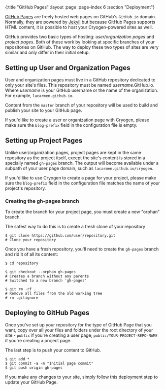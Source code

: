{:title "GitHub Pages"
 :layout :page
 :page-index 6
 :section "Deployment"}
 
[GitHub Pages](https://pages.GitHub.com/) are freely hosted web pages on GitHub's `GitHub.io` domain. Normally, they are powered by [Jekyll](http://jekyllrb.com) but because GitHub Pages supports HTML content, it is possible to host your Cryogen-powered sites as well.

GitHub provides two basic types of hosting: *user/organization pages* and *project pages*. Both of these work by looking at specific branches of your repositories on GitHub. The way to deploy these two types of sites are very similar and only differ in their initial setup.

## Setting up User and Organization Pages

User and organization pages must live in a GitHub repository dedicated to only your site's files. This repository must be named *username*.GitHub.io. Where *username* is your GitHub username or the name of the organization. For example, `lacarmen.github.io`.

Content from the `master` branch of your repository will be used to build and publish your site to your GitHub page.

If you'd like to create a user or organization page with Cryogen, please make sure the `blog-prefix` field in the configuration file is empty.

## Setting up Project Pages

Unlike user/organization pages, project pages are kept in the same repository as the project itself, except the site's content is stored in a specially named `gh-pages` branch. The output will become available under a subpath of your user page domain, such as `lacarmen.github.io/cryogen`.

If you'd like to use Cryogen to create a page for your project, please make sure the `blog-prefix` field in the configuration file matches the name of your project's repository.

### Creating the gh-pages branch

To create the branch for your project page, you must create a new "orphan" branch.

The safest way to do this is to create a fresh clone of your repository

```
$ git clone https://github.com/user/repository.git
# Clone your repository
```

Once you have a fresh repository, you'll need to create the `gh-pages` branch and rid it of all its content:

```
$ cd repository

$ git checkout --orphan gh-pages
# Creates a branch without any parents
# Switched to a new branch 'gh-pages'

$ git rm -rf .
# Remove all files from the old working tree
# rm .gitignore
```

  
## Deploying to GitHub Pages

Once you've set up your repository for the type of GitHub Page that you want, copy over all your files and folders under the root directory of your site - `public` if you're creating a user page; `public/YOUR-PROJECT-REPO-NAME` if you're creating a project page.
 
The last step is to push your content to GitHub. 

```
$ git add *
$ git commit -a -m "Initial page commit"
$ git push origin gh-pages
```

If you make any changes to your site, simply follow this deployment step to update your GitHub Page.